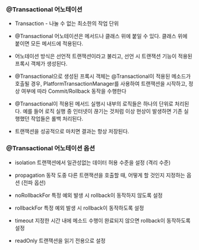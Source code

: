 ### @Transactional 어노테이션

* Transaction - 나눌 수 없는 최소한의 작업 단위

* @Transactional 어노테이션은 메서드나 클래스 위에 붙일 수 있다. 클래스 위에 붙이면 모든 메서드에 적용된다.

* 어노테이션 방식은 선언적 트랜잭션이라고 불리고, 선언 시 트랜잭션 기능이 적용된 프록시 객체가 생성된다.    

* @Transactional으로 생성된 프록시 객체는 @Transactional이 적용된 메소드가 호출될 경우, PlatformTransactionManager를 
사용하여 트랜잭션을 시작하고, 정상 여부에 따라 Commit/Rollback 동작을 수행한다

* @Transactional이 적용된 메서드 실행시 내부의 로직들은 하나의 단위로 처리된다. 예를 들어 로직 실행 중 인터넷이 끊기는
것처럼 이상 현상이 발생하면 기존 실행했던 작업들은 롤백 처리된다.

* 트랜잭션을 성공적으로 마치면 결과는 항상 저장된다.


### @Transactional 어노테이션 옵션

* isolation 트랜잭션에서 일관성없는 데이터 허용 수준을 설정 (격리 수준)

* propagation 동작 도중 다른 트랜잭션을 호출할 때, 어떻게 할 것인지 지정하는 옵션 (전파 옵션)

* noRollbackFor 특정 예외 발생 시 rollback이 동작하지 않도록 설정

* rollbackFor 특정 예외 발생 시 rollback이 동작하도록 설정

* timeout 지정한 시간 내에 메소드 수행이 완료되지 않으면 rollback이 동작하도록 설정

* readOnly 트랜잭션을 읽기 전용으로 설정
